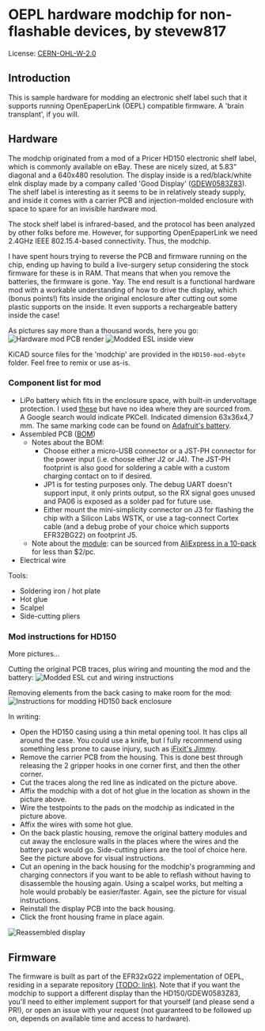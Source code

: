 # OEPL hardware modchip for non-flashable devices, by stevew817
License: [CERN-OHL-W-2.0](https://choosealicense.com/licenses/cern-ohl-w-2.0/)

## Introduction
This is sample hardware for modding an electronic shelf label such that it supports running OpenEpaperLink (OEPL) compatible firmware. A 'brain transplant', if you will.

## Hardware
The modchip originated from a mod of a Pricer HD150 electronic shelf label, which is commonly available on eBay. These are nicely sized, at 5.83" diagonal and a 640x480 resolution. The display inside is a red/black/white eInk display made by a company called 'Good Display' ([GDEW0583Z83](https://www.good-display.com/product/242.html)). The shelf label is interesting as it seems to be in relatively steady supply, and inside it comes with a carrier PCB and injection-molded enclosure with space to spare for an invisible hardware mod.

The stock shelf label is infrared-based, and the protocol has been analyzed by other folks before me. However, for supporting OpenEpaperLink we need 2.4GHz IEEE 802.15.4-based connectivity. Thus, the modchip.

I have spent hours trying to reverse the PCB and firmware running on the chip, ending up having to build a live-surgery setup considering the stock firmware for these is in RAM. That means that when you remove the batteries, the firmware is gone. Yay. The end result is a functional hardware mod with a workable understanding of how to drive the display, which (bonus points!) fits inside the original enclosure after cutting out some plastic supports on the inside. It even supports a rechargeable battery inside the case!

As pictures say more than a thousand words, here you go:
![Hardware mod PCB render](./pcb-render.png)
![Modded ESL inside view](./modded_pcb.jpeg)

KiCAD source files for the 'modchip' are provided in the `HD150-mod-ebyte` folder. Feel free to remix or use as-is.

### Component list for mod
- LiPo battery which fits in the enclosure space, with built-in undervoltage protection. I used [these](https://www.kjell.com/no/produkter/elektro-og-verktoy/arduino/arduino-tilbehor/luxorparts-li-po-batteri-37-v-med-kontakt-1200-mah-p87924) but have no idea where they are sourced from. A Google search would indicate PKCell. Indicated dimension 63x36x4,7 mm. The same marking code can be found on [Adafruit's battery](https://www.adafruit.com/product/258).
- Assembled PCB ([BOM](./BOM.csv))
  - Notes about the BOM:
    - Choose either a micro-USB connector or a JST-PH connector for the power input (i.e. choose either J2 or J4). The JST-PH footprint is also good for soldering a cable with a custom charging contact on to if desired.
    - JP1 is for testing purposes only. The debug UART doesn't support input, it only prints output, so the RX signal goes unused and PA06 is exposed as a solder pad for future use.
    - Either mount the mini-simplicity connector on J3 for flashing the chip with a Silicon Labs WSTK, or use a tag-connect Cortex cable (and a debug probe of your choice which supports EFR32BG22) on footprint J5.
  - Note about the [module](https://www.cdebyte.com/products/E104-BT53A1): can be sourced from [AliExpress in a 10-pack](https://www.aliexpress.com/item/4001276005199.html) for less than $2/pc.
- Electrical wire

Tools:
- Soldering iron / hot plate
- Hot glue
- Scalpel
- Side-cutting pliers

### Mod instructions for HD150
More pictures...

Cutting the original PCB traces, plus wiring and mounting the mod and the battery:
![Modded ESL cut and wiring instructions](./modded_pcb_instructions.jpeg)

Removing elements from the back casing to make room for the mod:
![Instructions for modding HD150 back enclosure](./modded_enclosure_instructions.jpeg)

In writing:
- Open the HD150 casing using a thin metal opening tool. It has clips all around the case. You could use a knife, but I fully recommend using something less prone to cause injury, such as [iFixit's Jimmy](https://www.ifixit.com/products/jimmy).
- Remove the carrier PCB from the housing. This is done best through releasing the 2 gripper hooks in one corner first, and then the other corner.
- Cut the traces along the red line as indicated on the picture above.
- Affix the modchip with a dot of hot glue in the location as shown in the picture above.
- Wire the testpoints to the pads on the modchip as indicated in the picture above.
- Affix the wires with some hot glue.
- On the back plastic housing, remove the original battery modules and cut away the enclosure walls in the places where the wires and the battery pack would go. Side-cutting pliers are the tool of choice here. See the picture above for visual instructions.
- Cut an opening in the back housing for the modchip's programming and charging connectors if you want to be able to reflash without having to disassemble the housing again. Using a scalpel works, but melting a hole would probably be easier/faster. Again, see the picture for visual instructions.
- Reinstall the display PCB into the back housing.
- Click the front housing frame in place again.


![Reassembled display](./reassembled.jpeg)

## Firmware
The firmware is built as part of the EFR32xG22 implementation of OEPL, residing in a separate repository [(TODO: link)](#). Note that if you want the modchip to support a different display than the HD150/GDEW0583Z83, you'll need to either implement support for that yourself (and please send a PR!), or open an issue with your request (not guaranteed to be followed up on, depends on available time and access to hardware).
